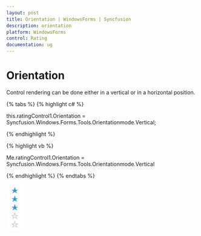 ```yaml
---
layout: post
title: Orientation | WindowsForms | Syncfusion
description: orientation
platform: WindowsForms
control: Rating  
documentation: ug
---
```


# Orientation

Control rendering can be done either in a vertical or in a horizontal position. 

{% tabs %}
{% highlight c# %}

this.ratingControl1.Orientation = Syncfusion.Windows.Forms.Tools.Orientationmode.Vertical;

{% endhighlight %}

{% highlight vb %}

Me.ratingControl1.Orientation = Syncfusion.Windows.Forms.Tools.Orientationmode.Vertical

{% endhighlight %}
{% endtabs %}

![](Orientation_images/Orientation_img1.png)
